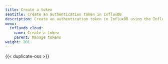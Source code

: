 ```yaml
---
title: Create a token
seotitle: Create an authentication token in InfluxDB
description: Create an authentication token in InfluxDB using the InfluxDB UI or the `influx` CLI.
menu:
  influxdb_cloud:
    name: Create a token
    parent: Manage tokens
weight: 201
---
```


{{< duplicate-oss >}}